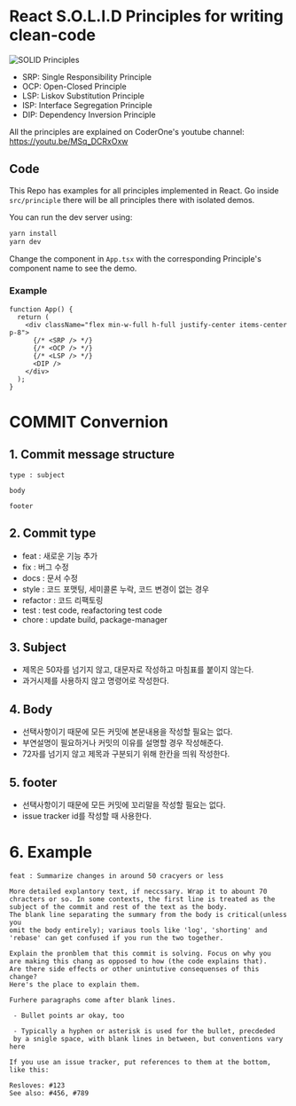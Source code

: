 # React S.O.L.I.D Principles for writing clean-code

![SOLID Principles](/src/assets/solid-principles.png)

- SRP: Single Responsibility Principle
- OCP: Open-Closed Principle
- LSP: Liskov Substitution Principle
- ISP: Interface Segregation Principle
- DIP: Dependency Inversion Principle

All the principles are explained on CoderOne's youtube channel: https://youtu.be/MSq_DCRxOxw

## Code

This Repo has examples for all principles implemented in React. Go inside `src/principle` there will be all principles there with isolated demos.

You can run the dev server using:

```bash
yarn install
yarn dev
```

Change the component in `App.tsx` with the corresponding Principle's component name to see the demo.

### Example

```tsx
function App() {
  return (
    <div className="flex min-w-full h-full justify-center items-center p-8">
      {/* <SRP /> */}
      {/* <OCP /> */}
      {/* <LSP /> */}
      <DIP />
    </div>
  );
}
```

# COMMIT Convernion

## 1. Commit message structure
```text
type : subject

body

footer
```

## 2. Commit type
- feat : 새로운 기능 추가
- fix : 버그 수정
- docs : 문서 수정
- style : 코드 포맷팅, 세미콜론 누락, 코드 변경이 없는 경우
- refactor : 코드 리팩토링
- test : test code, reafactoring test code
- chore : update build, package-manager

## 3. Subject
- 제목은 50자를 넘기지 않고, 대문자로 작성하고 마침표를 붙이지 않는다.
- 과거시제를 사용하지 않고 명령어로 작성한다.

## 4. Body
- 선택사항이기 때문에 모든 커밋에 본문내용을 작성할 필요는 없다.
- 부연설명이 필요하거나 커밋의 이유를 설명할 경우 작성해준다.
- 72자를 넘기지 않고 제목과 구분되기 위해 한칸을 띄워 작성한다.

## 5. footer
- 선택사항이기 때문에 모든 커밋에 꼬리말을 작성할 필요는 없다.
- issue tracker id를 작성할 때 사용한다.

# 6. Example
```
feat : Summarize changes in around 50 cracyers or less

More detailed explantory text, if neccssary. Wrap it to abount 70
chracters or so. In some contexts, the first line is treated as the
subject of the commit and rest of the text as the body.
The blank line separating the summary from the body is critical(unless you
omit the body entirely); variaus tools like 'log', 'shorting' and
'rebase' can get confused if you run the two together.

Explain the pronblem that this commit is solving. Focus on why you
are making this chang as opposed to how (the code explains that).
Are there side effects or other unintutive consequenses of this change?
Here's the place to explain them.

Furhere paragraphs come after blank lines.

 - Bullet points ar okay, too

 - Typically a hyphen or asterisk is used for the bullet, precdeded
 by a snigle space, with blank lines in between, but conventions vary here

If you use an issue tracker, put references to them at the bottom,
like this:

Resloves: #123
See also: #456, #789
```